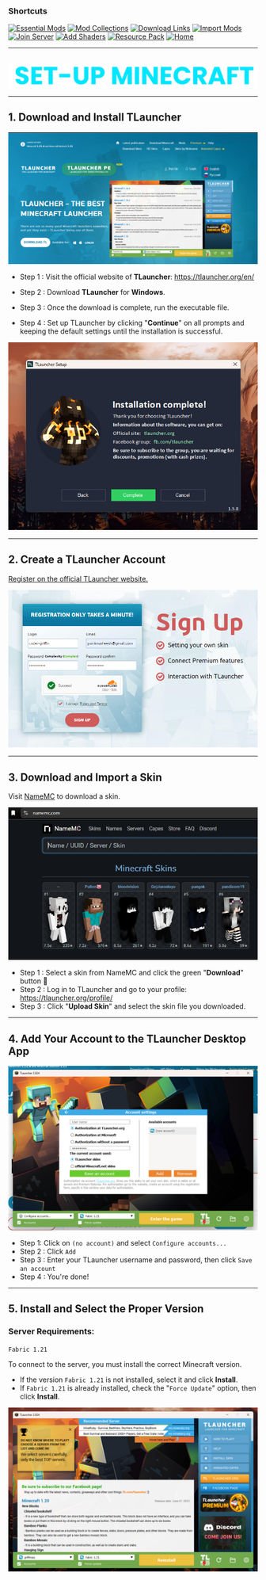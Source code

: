 ### Shortcuts

[![Essential Mods](https://img.shields.io/badge/Essential%20Mods-skyblue?style=for-the-badge&logoColor=gray)](https://drive.google.com/drive/u/0/folders/1expguYgTjUxkGpnMVZYCzMNWrF-VKAHP)
[![Mod Collections](https://img.shields.io/badge/Mod%20Collections-skyblue?style=for-the-badge&logoColor=gray)](https://drive.google.com/drive/u/0/folders/1zVUG5khpVl5C_pMYmL3IO9xMy03WYyUB)
[![Download Links](https://img.shields.io/badge/Download%20Links-skyblue?style=for-the-badge&logoColor=gray)](https://drive.google.com/drive/u/0/folders/12r5TuwIdvtbbt_RJacWdFZ7pzLhuUHIU)
[![Import Mods](https://img.shields.io/badge/Import%20Mods-skyblue?style=for-the-badge&logoColor=gray)](import-mods.md)
[![Join Server](https://img.shields.io/badge/Join%20Server-skyblue?style=for-the-badge&logoColor=gray)](join-to-server.md)
[![Add Shaders](https://img.shields.io/badge/Add%20Shaders-skyblue?style=for-the-badge&logoColor=gray)](use-shaders.md)
[![Resource Pack](https://img.shields.io/badge/Resource%20Packs-skyblue?style=for-the-badge&logoColor=gray)](resourcepack.md)
[![Home](https://img.shields.io/badge/Home-white?style=for-the-badge&logoColor=gray)](../../README.md)

---

##

<div align="center"> <img src="../../assets/texts/setup-mc.png"> </div>

---

## 1. Download and Install TLauncher
<div align="center"> <img src="../../assets/images/setup-mc/visit tlauncher.jpg"> </div>

- Step 1 : Visit the official website of **TLauncher**: https://tlauncher.org/en/

- Step 2 : Download **TLauncher** for **Windows**.

- Step 3 : Once the download is complete, run the executable file.

- Step 4 : Set up TLauncher by clicking "**Continue**" on all prompts and keeping the default settings until the installation is successful.

<div align="center"> <img src="../../assets/images/setup-mc/tlauncher-setup6.jpg"> </div>

---

## 2. Create a TLauncher Account

[Register on the official TLauncher website.](https://tlauncher.org/en/reg/)

<div align="center"> <img src="../../assets/images/setup-mc/signup.jpg"> </div>

---

## 3. Download and Import a Skin 

Visit [NameMC](https://namemc.com/) to download a skin.
<div align="center"> <img src="../../assets/images/setup-mc/skin.jpg"> </div>

- Step 1 : Select a skin from NameMC and click the green "**Download**" button 🔽
- Step 2 : Log in to TLauncher and go to your profile: https://tlauncher.org/profile/
- Step 3 : Click "**Upload Skin**" and select the skin file you downloaded.

---

## 4. Add Your Account to the TLauncher Desktop App

<div align="center"> <img src="../../assets/images/setup-mc/add tlauncher account.jpg"> </div>

- Step 1: Click on `(no account)` and select `Configure accounts...`
- Step 2 : Click `Add`
- Step 3 : Enter your TLauncher username and password, then click `Save an account`
- Step 4 : You're done!

---

## 5. Install and Select the Proper Version

### **Server Requirements:**
`Fabric 1.21`

To connect to the server, you must install the correct Minecraft version.
- If the version `Fabric 1.21` is not installed, select it and click __Install__.
- If `Fabric 1.21` is already installed, check the "`Force Update`" option, then click __Install__.

<div align="center"> <img src="../../assets/images/setup-mc/force update.jpg"> </div>

##
